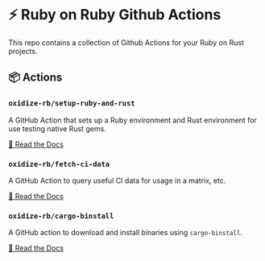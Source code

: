 # ⚡️ Ruby on Ruby Github Actions

This repo contains a collection of Github Actions for your Ruby on Rust projects.

## 📦 Actions

### `oxidize-rb/setup-ruby-and-rust`

A GitHub Action that sets up a Ruby environment and Rust environment for use
testing native Rust gems.

[📝 Read the Docs](./setup-ruby-and-rust/readme.md)

### `oxidize-rb/fetch-ci-data`

A GitHub Action to query useful CI data for usage in a matrix, etc.

[📝 Read the Docs](./fetch-ci-data/readme.md)

### `oxidize-rb/cargo-binstall`

A GitHub action to download and install binaries using `cargo-binstall`.

[📝 Read the Docs](./cargo-binstall/readme.md)
